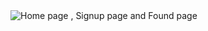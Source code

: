 <img width=“964” alt="Home page , Signup page and Found page" src=“https://github.com/omprakashbabu/Lost_and_found_db/tree/main/images”>
